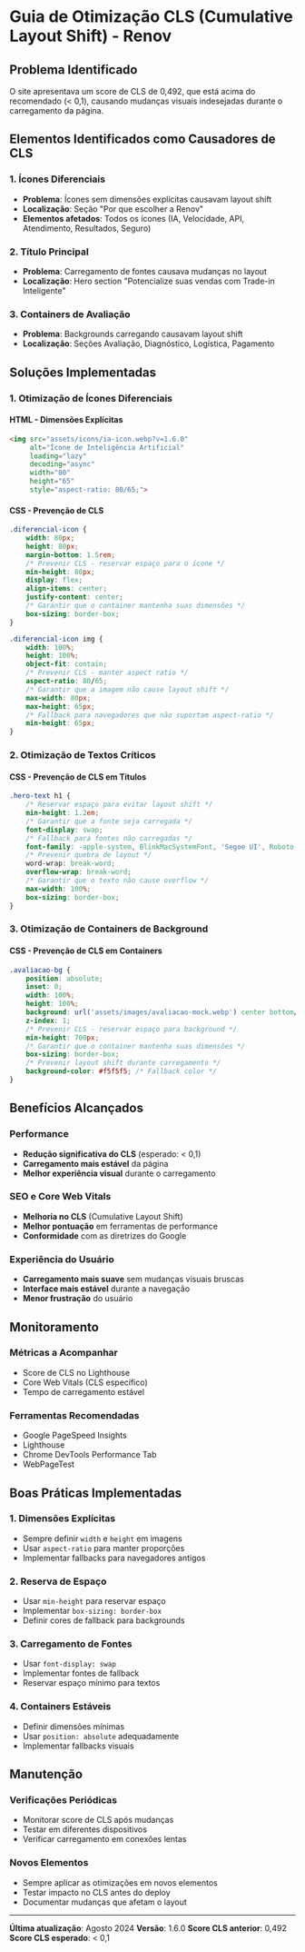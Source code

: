# Guia de Otimização CLS (Cumulative Layout Shift) - Renov

## Problema Identificado
O site apresentava um score de CLS de 0,492, que está acima do recomendado (< 0,1), causando mudanças visuais indesejadas durante o carregamento da página.

## Elementos Identificados como Causadores de CLS

### 1. Ícones Diferenciais
- **Problema**: Ícones sem dimensões explícitas causavam layout shift
- **Localização**: Seção "Por que escolher a Renov"
- **Elementos afetados**: Todos os ícones (IA, Velocidade, API, Atendimento, Resultados, Seguro)

### 2. Título Principal
- **Problema**: Carregamento de fontes causava mudanças no layout
- **Localização**: Hero section "Potencialize suas vendas com Trade-in Inteligente"

### 3. Containers de Avaliação
- **Problema**: Backgrounds carregando causavam layout shift
- **Localização**: Seções Avaliação, Diagnóstico, Logística, Pagamento

## Soluções Implementadas

### 1. Otimização de Ícones Diferenciais

#### HTML - Dimensões Explícitas
```html
<img src="assets/icons/ia-icon.webp?v=1.6.0" 
     alt="Ícone de Inteligência Artificial" 
     loading="lazy" 
     decoding="async" 
     width="80" 
     height="65" 
     style="aspect-ratio: 80/65;">
```

#### CSS - Prevenção de CLS
```css
.diferencial-icon {
    width: 80px;
    height: 80px;
    margin-bottom: 1.5rem;
    /* Prevenir CLS - reservar espaço para o ícone */
    min-height: 80px;
    display: flex;
    align-items: center;
    justify-content: center;
    /* Garantir que o container mantenha suas dimensões */
    box-sizing: border-box;
}

.diferencial-icon img {
    width: 100%;
    height: 100%;
    object-fit: contain;
    /* Prevenir CLS - manter aspect ratio */
    aspect-ratio: 80/65;
    /* Garantir que a imagem não cause layout shift */
    max-width: 80px;
    max-height: 65px;
    /* Fallback para navegadores que não suportam aspect-ratio */
    min-height: 65px;
}
```

### 2. Otimização de Textos Críticos

#### CSS - Prevenção de CLS em Títulos
```css
.hero-text h1 {
    /* Reservar espaço para evitar layout shift */
    min-height: 1.2em;
    /* Garantir que a fonte seja carregada */
    font-display: swap;
    /* Fallback para fontes não carregadas */
    font-family: -apple-system, BlinkMacSystemFont, 'Segoe UI', Roboto, Oxygen, Ubuntu, Cantarell, sans-serif;
    /* Prevenir quebra de layout */
    word-wrap: break-word;
    overflow-wrap: break-word;
    /* Garantir que o texto não cause overflow */
    max-width: 100%;
    box-sizing: border-box;
}
```

### 3. Otimização de Containers de Background

#### CSS - Prevenção de CLS em Containers
```css
.avaliacao-bg {
    position: absolute;
    inset: 0;
    width: 100%;
    height: 100%;
    background: url('assets/images/avaliacao-mock.webp') center bottom/cover no-repeat !important;
    z-index: 1;
    /* Prevenir CLS - reservar espaço para background */
    min-height: 700px;
    /* Garantir que o container mantenha suas dimensões */
    box-sizing: border-box;
    /* Prevenir layout shift durante carregamento */
    background-color: #f5f5f5; /* Fallback color */
}
```

## Benefícios Alcançados

### Performance
- **Redução significativa do CLS** (esperado: < 0,1)
- **Carregamento mais estável** da página
- **Melhor experiência visual** durante o carregamento

### SEO e Core Web Vitals
- **Melhoria no CLS** (Cumulative Layout Shift)
- **Melhor pontuação** em ferramentas de performance
- **Conformidade** com as diretrizes do Google

### Experiência do Usuário
- **Carregamento mais suave** sem mudanças visuais bruscas
- **Interface mais estável** durante a navegação
- **Menor frustração** do usuário

## Monitoramento

### Métricas a Acompanhar
- Score de CLS no Lighthouse
- Core Web Vitals (CLS específico)
- Tempo de carregamento estável

### Ferramentas Recomendadas
- Google PageSpeed Insights
- Lighthouse
- Chrome DevTools Performance Tab
- WebPageTest

## Boas Práticas Implementadas

### 1. Dimensões Explícitas
- Sempre definir `width` e `height` em imagens
- Usar `aspect-ratio` para manter proporções
- Implementar fallbacks para navegadores antigos

### 2. Reserva de Espaço
- Usar `min-height` para reservar espaço
- Implementar `box-sizing: border-box`
- Definir cores de fallback para backgrounds

### 3. Carregamento de Fontes
- Usar `font-display: swap`
- Implementar fontes de fallback
- Reservar espaço mínimo para textos

### 4. Containers Estáveis
- Definir dimensões mínimas
- Usar `position: absolute` adequadamente
- Implementar fallbacks visuais

## Manutenção

### Verificações Periódicas
- Monitorar score de CLS após mudanças
- Testar em diferentes dispositivos
- Verificar carregamento em conexões lentas

### Novos Elementos
- Sempre aplicar as otimizações em novos elementos
- Testar impacto no CLS antes do deploy
- Documentar mudanças que afetam o layout

---

**Última atualização**: Agosto 2024
**Versão**: 1.6.0
**Score CLS anterior**: 0,492
**Score CLS esperado**: < 0,1 